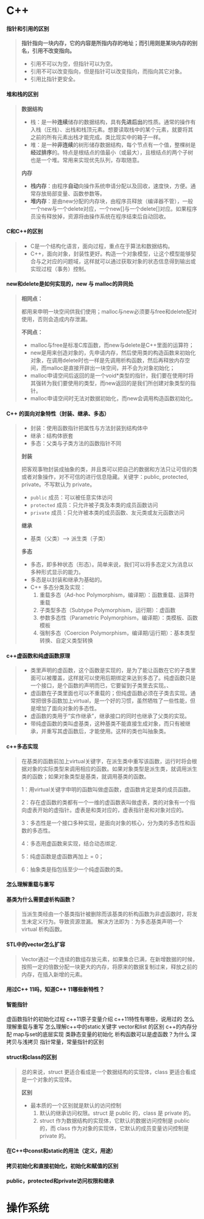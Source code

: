 # C++

#### 指针和引用的区别

> **指针指向一块内存，它的内容是所指内存的地址；而引用则是某块内存的别名，引用不改变指向。**
>
> - 引用不可以为空，但指针可以为空。
> - 引用不可以改变指向，但是指针可以改变指向，而指向其它对象。
> - 引用比指针更安全。

#### 堆和栈的区别

> **数据结构**
>
> - 栈：是一种**连续**储存的数据结构，具有**先进后出**的性质。通常的操作有入栈（圧栈）、出栈和栈顶元素。想要读取栈中的某个元素，就要将其之前的所有元素出栈才能完成。类比现实中的箱子一样。
> - 堆：是一种**非连续**的树形储存数据结构，每个节点有一个值，整棵树是**经过排序**的。特点是根结点的值最小（或最大），且根结点的两个子树也是一个堆。常用来实现优先队列，存取随意。
>
> **内存**
>
> - **栈内存**：由程序**自动**向操作系统申请分配以及回收，速度快，方便。通常存放局部变量、函数参数等。
> - **堆内存**：是由new分配的内存块，由程序员释放（编译器不管），一般一个new与一个delete对应，一个new[]与一个delete[]对应。如果程序员没有释放掉，资源将由操作系统在程序结束后自动回收。

#### C和C++的区别

> - C是一个结构化语言，面向过程，重点在于算法和数据结构。
> - C++，面向对象，封装性更好。构造一个对象模型，让这个模型能够契合与之对应的问题域，这样就可以通过获取对象的状态信息得到输出或实现过程（事务）控制。 

#### new和delete是如何实现的，new 与 malloc的异同处

> **相同点：**
>
> 都用来申明一块空间供我们使用；malloc与new必须要与free和delete配对使用，否则会造成内存泄漏。
>
> **不同点：**
>
> - malloc与free是标准C库函数，而new与delete是C++里面的运算符；
> - new是用来创造对象的，先申请内存，然后使用类的构造函数来初始化对象，在调用delete时也一样是先调用析构函数，然后再释放内存空间，而malloc是直接开辟出一块空间，并不会为对象初始化；
> - malloc申请空间后返回的是一个void*类型的指针，我们要在使用时将其强转为我们要使用的类型，而new返回的是我们所创建对象类型的指针。
> - malloc申请空间时无法对数据初始化，而new会调用构造函数初始化。

####  C++ 的面向对象特性（封装、继承、多态）

> - 封装：使用函数指针把属性与方法封装到结构体中
> - 继承：结构体嵌套
> - 多态：父类与子类方法的函数指针不同
>
> **封装**
>
> 把客观事物封装成抽象的类，并且类可以把自己的数据和方法只让可信的类或者对象操作，对不可信的进行信息隐藏。关键字：public, protected, private。不写默认为 private。
>
> - `public` 成员：可以被任意实体访问
> - `protected` 成员：只允许被子类及本类的成员函数访问
> - `private` 成员：只允许被本类的成员函数、友元类或友元函数访问
>
> **继承**
>
> - 基类（父类）——> 派生类（子类）
>
> **多态**
>
> - 多态，即多种状态（形态）。简单来说，我们可以将多态定义为消息以多种形式显示的能力。
> - 多态是以封装和继承为基础的。
> - C++ 多态分类及实现：
>   1. 重载多态（Ad-hoc Polymorphism，编译期）：函数重载、运算符重载
>   2. 子类型多态（Subtype Polymorphism，运行期）：虚函数
>   3. 参数多态性（Parametric Polymorphism，编译期）：类模板、函数模板
>   4. 强制多态（Coercion Polymorphism，编译期/运行期）：基本类型转换、自定义类型转换

#### c++虚函数和纯虚函数原理

> - 类里声明的虚函数，这个函数是实现的，是为了能让函数在它的子类里面可以被覆盖，这样就可以使用后期绑定来达到多态了。纯虚函数只是一个接口，是个函数的声明而已，它要留到子类里去实现。、
> - 虚函数在子类里面也可以不重载的；但纯虚函数必须在子类去实现。通常把很多函数加上virtual，是一个好的习惯，虽然牺牲了一些性能，但是增加了面向对象的多态性。
> - 虚函数的类用于“实作继承”，继承接口的同时也继承了父类的实现。
> - 带纯虚函数的类叫虚基类，这种基类不能直接生成对象，而只有被继承，并重写其虚函数后，才能使用。这样的类也叫抽象类。

#### c++多态实现

> 在基类的函数前加上virtual关键字，在派生类中重写该函数，运行时将会根据对象的实际类型来调用相应的函数。如果对象类型是派生类，就调用派生类的函数；如果对象类型是基类，就调用基类的函数。
>
>  1：用virtual关键字申明的函数叫做虚函数，虚函数肯定是类的成员函数。
>
>  2：存在虚函数的类都有一个一维的虚函数表叫做虚表，类的对象有一个指向虚表开始的虚指针。虚表是和类对应的，虚表指针是和对象对应的。  
>
>  3：多态性是一个接口多种实现，是面向对象的核心，分为类的多态性和函数的多态性。  
>
>  4：多态用虚函数来实现，结合动态绑定.  
>
>  5：纯虚函数是虚函数再加上 = 0；  
>
>  6：抽象类是指包括至少一个纯虚函数的类。

#### 怎么理解重载与重写



#### 基类为什么需要虚析构函数？

> 当派生类经由一个基类指针被删除而该基类的析构函数为非虚函数时，将发生未定义行为。导致资源泄漏。
> 解决方法即为：为多态基类声明一个virtual 析构函数。



#### STL中的vector怎么扩容

> Vector通过一个连续的数组存放元素，如果集合已满，在新增数据的时候，按照一定的倍数分配一块更大的内存，将原来的数据复制过来，释放之前的内存，在插入新增的元素。

#### 用过C++ 11吗，知道C++ 11哪些新特性？

#### 智能指针





虚函数指针的初始化过程
c++11原子变量介绍
c++11特性有哪些，说用过的
怎么理解重载与重写
怎么理解c++中的static关键字
vector和list 的区别
c++的内存分配
map与set的底层实现
类静态变量的初始化
析构函数可以是虚函数？为什么
深拷贝与浅拷贝
指针常量，常量指针的区别



#### struct和class的区别

> 总的来说，struct 更适合看成是一个数据结构的实现体，class 更适合看成是一个对象的实现体。
>
> **区别**
>
> - 最本质的一个区别就是默认的访问控制
>   1. 默认的继承访问权限。struct 是 public 的，class 是 private 的。
>   2. struct 作为数据结构的实现体，它默认的数据访问控制是 public 的，而 class 作为对象的实现体，它默认的成员变量访问控制是 private 的。

#### 在C++中const和static的用法（定义，用途）



#### 拷贝初始化和直接初始化，初始化和赋值的区别



#### 



#### public，protected和private访问权限和继承













# 操作系统

